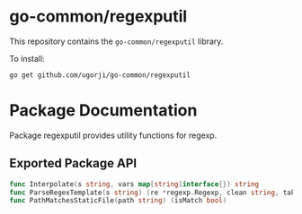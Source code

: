 # go-common/regexputil

This repository contains the `go-common/regexputil` library.

To install:

```
go get github.com/ugorji/go-common/regexputil
```

# Package Documentation


Package regexputil provides utility functions for regexp.

## Exported Package API

```go
func Interpolate(s string, vars map[string]interface{}) string
func ParseRegexTemplate(s string) (re *regexp.Regexp, clean string, takeys []string, err error)
func PathMatchesStaticFile(path string) (isMatch bool)
```
